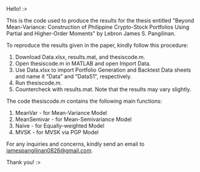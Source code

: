 Hello! :>

This is the code used to produce the results for the thesis entitled "Beyond Mean-Variance: Construction of Philippine Crypto-Stock
Portfolios Using Partial and Higher-Order Moments" by Lebron James S. Pangilinan. 

To reproduce the results given in the paper, kindly follow this procedure:

1. Download Data.xlsx, results.mat, and thesiscode.m.
2. Open thesiscode.m in MATLAB and open Import Data.
3. Use Data.xlsx to import Portfolio Generation and Backtest Data sheets and name it "Data" and "DataS1", respectively.
4. Run thesiscode.m.
5. Countercheck with results.mat. Note that the results may vary slightly.

The code thesiscode.m contains the following main functions:
1. MeanVar - for Mean-Variance Model
2. MeanSemivar - for Mean-Semivariance Model
3. Naive - for Equally-weighted Model
5. MVSK - for MVSK via PGP Model

For any inquiries and concerns, kindly send an email to jamespangilinan0826@gmail.com. 

Thank you! :>
